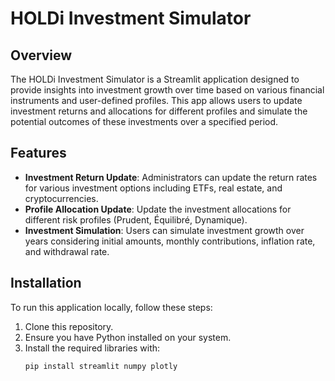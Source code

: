 # HOLDi Investment Simulator

## Overview
The HOLDi Investment Simulator is a Streamlit application designed to provide insights into investment growth over time based on various financial instruments and user-defined profiles. This app allows users to update investment returns and allocations for different profiles and simulate the potential outcomes of these investments over a specified period.

## Features
- **Investment Return Update**: Administrators can update the return rates for various investment options including ETFs, real estate, and cryptocurrencies.
- **Profile Allocation Update**: Update the investment allocations for different risk profiles (Prudent, Équilibré, Dynamique).
- **Investment Simulation**: Users can simulate investment growth over years considering initial amounts, monthly contributions, inflation rate, and withdrawal rate.

## Installation
To run this application locally, follow these steps:

1. Clone this repository.
2. Ensure you have Python installed on your system.
3. Install the required libraries with:
   ```bash
   pip install streamlit numpy plotly
   ```
